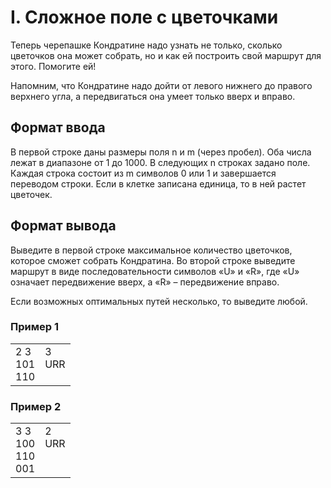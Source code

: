 # I. Сложное поле с цветочками

Теперь черепашке Кондратине надо узнать не только, сколько цветочков она может собрать, но и как ей построить свой маршрут для этого. Помогите ей!

Напомним, что Кондратине надо дойти от левого нижнего до правого верхнего угла, а передвигаться она умеет только вверх и вправо.

## Формат ввода

В первой строке даны размеры поля n и m (через пробел). Оба числа лежат в диапазоне от 1 до 1000. В следующих n строках задано поле. Каждая строка состоит из m символов 0 или 1 и завершается переводом строки. Если в клетке записана единица, то в ней растет цветочек.

## Формат вывода

Выведите в первой строке максимальное количество цветочков, которое сможет собрать Кондратина. Во второй строке выведите маршрут в виде последовательности символов «U» и «R», где «U» означает передвижение вверх, а «R» – передвижение вправо.

Если возможных оптимальных путей несколько, то выведите любой.

### Пример 1

<table><tr>
<td>
2 3<br>
101<br>
110
</td>
<td>
3<br>
URR<br>
<br>
</td>
</tr></table>

### Пример 2

<table><tr>
<td>
3 3<br>
100<br>
110<br>
001
</td>
<td>
2<br>
URR<br>
<br>
<br>
</td>
</tr></table>
